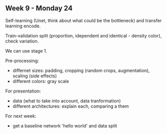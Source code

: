 ## Week 9 - Monday 24
 
Self-learning (Unet, think about what could be the bottleneck) and transfer learning encode.

Train-validation split (proportion, idependent and identical - density color), check variation.

We can use stage 1. 

Pre-processing:
 - differnet sizes: padding, cropping (random crops, augmentation), scaling (side effects)
 - different colors: gray scale

For presentation:
 - data (what to take into account, data tranformation)
 - different architectures: explain each, comparing a them

For next week:
 - get a baseline network 'hello world' and data split
